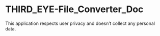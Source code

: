 # THIRD_EYE-File_Converter_Doc
This application respects user privacy and doesn’t collect any personal data.
